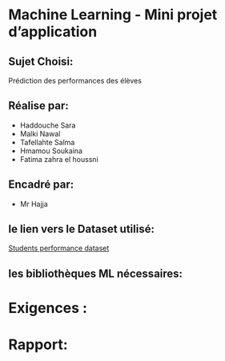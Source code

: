 # Machine Learning - Mini projet d’application

## Sujet Choisi: 
Prédiction des performances des élèves

## Réalise par:
- Haddouche Sara
- Malki Nawal
- Tafellahte Salma
- Hmamou Soukaina
- Fatima zahra el houssni

## Encadré par:
- Mr Hajja 

## le lien vers le Dataset utilisé:
[Students performance dataset](https://www.kaggle.com/datasets/bhavikjikadara/student-study-performance)

## les bibliothèques ML nécessaires:

# Exigences :

# Rapport:

